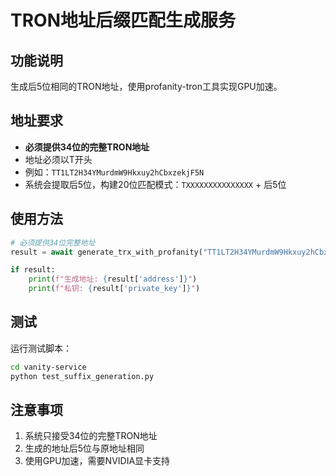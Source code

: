 # TRON地址后缀匹配生成服务

## 功能说明
生成后5位相同的TRON地址，使用profanity-tron工具实现GPU加速。

## 地址要求
- **必须提供34位的完整TRON地址**
- 地址必须以T开头
- 例如：`TT1LT2H34YMurdmW9Hkxuy2hCbxzekjF5N`
- 系统会提取后5位，构建20位匹配模式：`TXXXXXXXXXXXXXXX` + 后5位

## 使用方法
```python
# 必须提供34位完整地址
result = await generate_trx_with_profanity("TT1LT2H34YMurdmW9Hkxuy2hCbxzekjF5N")

if result:
    print(f"生成地址: {result['address']}")
    print(f"私钥: {result['private_key']}")
```

## 测试
运行测试脚本：
```bash
cd vanity-service
python test_suffix_generation.py
```

## 注意事项
1. 系统只接受34位的完整TRON地址
2. 生成的地址后5位与原地址相同
3. 使用GPU加速，需要NVIDIA显卡支持
